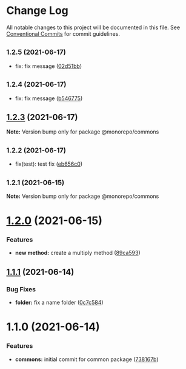 # Change Log

All notable changes to this project will be documented in this file.
See [Conventional Commits](https://conventionalcommits.org) for commit guidelines.

## <small>1.2.5 (2021-06-17)</small>

* fix: fix message ([02d51bb](https://github.com/diegomarcelino92/monorepo/commit/02d51bb))





## <small>1.2.4 (2021-06-17)</small>

* fix: fix message ([b546775](https://github.com/diegomarcelino92/monorepo/commit/b546775))





## [1.2.3](https://github.com/diegomarcelino92/monorepo/compare/@monorepo/commons@1.2.2...@monorepo/commons@1.2.3) (2021-06-17)

**Note:** Version bump only for package @monorepo/commons





## <small>1.2.2 (2021-06-17)</small>

* fix(test): test fix ([eb656c0](https://github.com/diegomarcelino92/monorepo/commit/eb656c0))





## <small>1.2.1 (2021-06-15)</small>

**Note:** Version bump only for package @monorepo/commons





# [1.2.0](https://github.com/diegomarcelino92/monorepo/compare/@monorepo/commons@1.1.1...@monorepo/commons@1.2.0) (2021-06-15)


### Features

* **new method:** create a multiply method ([89ca593](https://github.com/diegomarcelino92/monorepo/commit/89ca59371cb75c187bad9a66f5352c0264a0e160))





## [1.1.1](https://github.com/diegomarcelino92/monorepo/compare/@monorepo/commons@1.1.0...@monorepo/commons@1.1.1) (2021-06-14)


### Bug Fixes

* **folder:** fix a name folder ([0c7c584](https://github.com/diegomarcelino92/monorepo/commit/0c7c5847e3baffcbdc23c13146df1c6da19ea283))





# 1.1.0 (2021-06-14)


### Features

* **commons:** initial commit for common package ([738167b](https://github.com/diegomarcelino92/monorepo/commit/738167b67abd502fe579ceb812763705d7bdb8c5))
